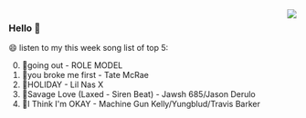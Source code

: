 <img align="right"  src="https://github-readme-stats.vercel.app/api/top-langs/?username=sohyunQVQ" />

### Hello 👋

😄 listen to my this week song list of top 5:

0. 🌈going out - ROLE MODEL
1. 🌈you broke me first - Tate McRae
2. 🌈HOLIDAY - Lil Nas X
3. 🌈Savage Love (Laxed - Siren Beat) - Jawsh 685/Jason Derulo
4. 🌈I Think I'm OKAY - Machine Gun Kelly/Yungblud/Travis Barker


